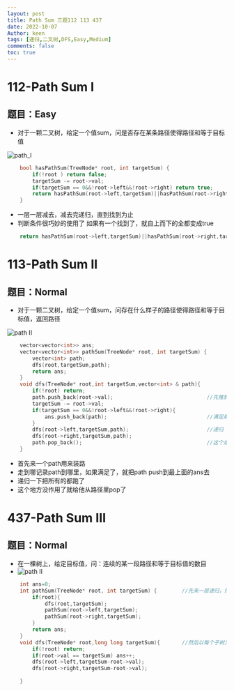 ```yaml
---
layout: post
title: Path Sum 三题112 113 437
date: 2022-10-07
Author: keen
tags: [递归,二叉树,DFS,Easy,Medium]
comments: false
toc: true
---
```

# 112-Path Sum I
## 题目：Easy
- 对于一颗二叉树，给定一个值sum，问是否存在某条路径使得路径和等于目标值

![path_I](https://lh3.googleusercontent.com/u/0/d/1f0bgfzciau3aPCvxq5w35G3J2aWduCbc)

```cpp
    bool hasPathSum(TreeNode* root, int targetSum) {
        if(!root ) return false;                                                    //退出条件
        targetSum -= root->val;                                                     
        if(targetSum == 0&&!root->left&&!root->right) return true;                  //递归
        return hasPathSum(root->left,targetSum)||hasPathSum(root->right,targetSum);
    }
```

- 一层一层减去，减去完递归，直到找到为止
- 判断条件很巧妙的使用了 如果有一个找到了，就自上而下的全都变成true
```cpp
    return hasPathSum(root->left,targetSum)||hasPathSum(root->right,targetSum);
```

# 113-Path Sum II
## 题目：Normal
- 对于一颗二叉树，给定一个值sum，问存在什么样子的路径使得路径和等于目标值，返回路径

![path II](https://lh3.googleusercontent.com/u/0/d/1sVC1ccP5u6dFe1rXRlLZpu-uu7O67677)

```cpp
    vector<vector<int>> ans;
    vector<vector<int>> pathSum(TreeNode* root, int targetSum) {
        vector<int> path;
        dfs(root,targetSum,path);
        return ans;
    }
    void dfs(TreeNode* root,int targetSum,vector<int> & path){
        if(!root) return;
        path.push_back(root->val);                              //先推到path里去
        targetSum -= root->val;
        if(targetSum == 0&&!root->left&&!root->right){
            ans.push_back(path);                                //满足条件就给他拿走
        }
        dfs(root->left,targetSum,path);                         //递归
        dfs(root->right,targetSum,path);    
        path.pop_back();                                        //这个走完了，去掉
    }
```

- 首先来一个path用来装路
- 走到哪记录path到哪里，如果满足了，就把path push到最上面的ans去
- 递归一下把所有的都跑了
- 这个地方没作用了就给他从路径里pop了

# 437-Path Sum III
## 题目：Normal
- 在一棵树上，给定目标值，问：连续的某一段路径和等于目标值的数目
- ![path II](https://lh3.googleusercontent.com/u/0/d/1vxbmgotYQcQeMX7Qv-2b2C42v5Cb0SkZ)

```cpp
    int ans=0;
    int pathSum(TreeNode* root, int targetSum) {        //先来一层递归，把整个树拆解成所有子树
        if(root){
            dfs(root,targetSum);
            pathSum(root->left,targetSum);
            pathSum(root->right,targetSum);
        }
        return ans;
    }
    void dfs(TreeNode* root,long long targetSum){       //然后以每个子树为基础，找自顶而下的路径
        if(!root) return;
        if(root->val == targetSum) ans++;
        dfs(root->left,targetSum-root->val);
        dfs(root->right,targetSum-root->val);
        
    }
```




